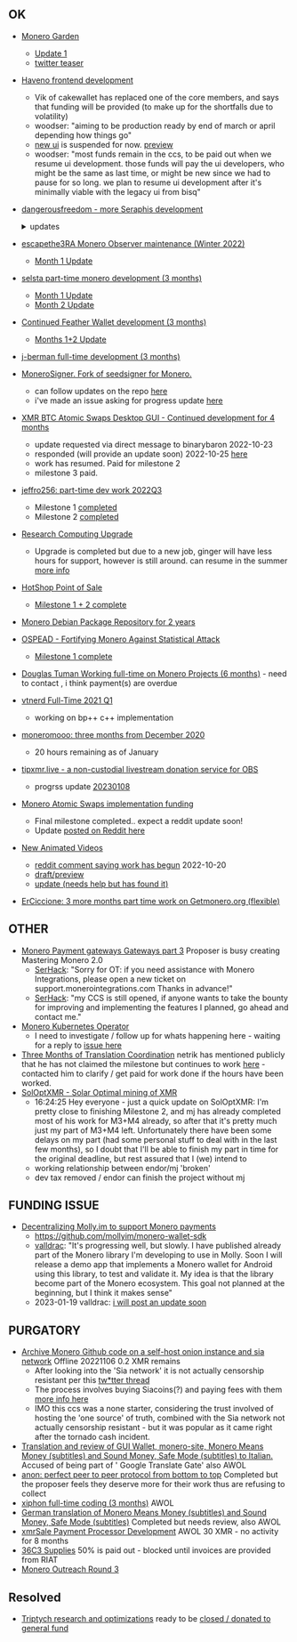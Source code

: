## OK
- [Monero Garden](https://repo.getmonero.org/monero-project/ccs-proposals/-/merge_requests/346)
    - [Update 1](https://libera.monerologs.net/monero-community/20230114#c188855)
    - [twitter teaser](https://nitter.cz/anhdres/status/1616520453513674755)
- [Haveno frontend development](https://ccs.getmonero.org/proposals/haveno-frontend.html)     
    - Vik of cakewallet has replaced one of the core members, and says that funding will be provided (to make up for the shortfalls due to volatility)
    - woodser: "aiming to be production ready by end of march or april depending how things go"
    - [new ui](https://github.com/haveno-dex/haveno-ui) is suspended for now. [preview](https://www.loom.com/share/7f056688d71f4afea9ff92aab4736584)
    - woodser: "most funds remain in the ccs, to be paid out when we resume ui development. those funds will pay the ui developers, who might be the same as last time, or might be new since we had to pause for so long. we plan to resume ui development after it's minimally viable with the legacy ui from bisq"
- [dangerousfreedom - more Seraphis development](https://ccs.getmonero.org/proposals/dangerousfreedom-Seraphis-audit-and-wallet.html)    
    <details> <summary> updates </summary>
    
    - [10-06-22 17:05:58](https://github.com/monero-project/meta/issues/739#issuecomment-1270463283) <dangerousfreedom> First of all thank you very much for your donations! I will do my best to deliver a high quality job as proposed. This week I have been investigating the grootle proofs in seraphis. I have been trying to make a parallel implementation of it in order to better understand how it works, to correct some possible flaws (if I find any) and to facilitate the work of someone else who is going to audit before going to production
    - [10-12-2022 17:05:03](https://github.com/monero-project/meta/issues/740#issuecomment-1276549475) <dangerousfreedom> Hello. I'm still going on through all the math equations in Seraphis and working on the audits framework.
    - [10-19-2022 17:06:32](https://github.com/monero-project/meta/issues/743#issuecomment-1284379262) <dangerousfreedom> I'm working on my understanding of wallet2 and simplewallet and trying to create some logical reasoning of what is going on there.
    - [11-02-2022 17:07:43](https://github.com/monero-project/meta/issues/748#issuecomment-1301026349) <dangerousfreedom> me: organizing the wallet tiers and the work that should be done to initiate a wallet in legacy and jamtis standards.
    - [11-09-2022 17:05:24](https://github.com/monero-project/meta/issues/750#issuecomment-1309172744) <dangerousfreedom> I'm working on opening a jamtis/seraphis wallet compatible with the wallet2. Maybe I will have something to present next week.
    - [11-23-2022 17:00:13](https://libera.ems.host/_matrix/media/v3/download/libera.chat/ff9f9e2f3a12a791227ab1c48a8169162e0898f5)
    - [11-28-2022](https://github.com/monero-project/meta/issues/758#issuecomment-1329594860) <dangerousfreedom> rbrunner7[m]: Now that he did some preliminary studies I will try to implement using the constant that he specified (and understand the numbers he got for the security of the checksum).
    - [12-05-2022](https://github.com/monero-project/meta/issues/762#issuecomment-1338007193)<dangerousfreedom> rbrunner7[m]: This week I looked at the checksum algo and implemented the BCH code as specified by Tevador in his Python snippet (https://github.com/DangerousFreedom1984/seraphis_lib/blob/simple_prototype/src/seraphis/jamtis_account.cpp#L186) so if we reach a consensus about the address tag (which I dont have an opinion now) then we should be good for generating the addresses. I have also been looking at the transaction proofs and should write something (to Koe) by the weekend.
    - first draft - security proofs for seraphis [here](https://github.com/seraphis-migration/wallet3/issues/42)
    - Wrote a draft for all knowledge proofs like Koe suggested (https://github.com/DangerousFreedom1984/seraphis_lib/commit/22f78913b7dc2c588a88daf9865c358046cf0562). 
    - Basically we are exposing the enotes directly instead of creating Schnorr proofs as I suggested initially for the basic proofs. I still need to polish, write more comments and double-check with more unit_tests but I believe it is getting closer to the end, I will wait for Koe's comments and directions and will try to finish this week.
    - I'm looking again at the functions to load/save a wallet and I believe I will have a better prototype to discuss the nomenclature and the general schemes for starting the wallet soon (hopefully by next week).
    - I finished the first version of the knowledge proofs and made a PR to Koe. I believe I have all the proofs working with a basic unit_test for each. There are still clean-ups and more tests to add and also some extra work for the legacy and serialization but I guess that the core is building up nicely (https://github.com/UkoeHB/monero/pull/5/files)
    - I will focus back again on the wallet and I will probably have a simple demonstrator to show by next week (so we can better discuss the next tasks and the directions we want to go for some points).
    
    </details>
- [escapethe3RA Monero Observer maintenance (Winter 2022)](https://repo.getmonero.org/monero-project/ccs-proposals/-/merge_requests/363) 
    - [Month 1 Update](https://repo.getmonero.org/monero-project/ccs-proposals/-/merge_requests/363#note_20261)
- [selsta part-time monero development (3 months)](https://ccs.getmonero.org/proposals/selsta-7.html)   
    - [Month 1 Update](https://repo.getmonero.org/monero-project/ccs-proposals/-/merge_requests/354#note_19807)
    - [Month 2 Update](https://repo.getmonero.org/monero-project/ccs-proposals/-/merge_requests/354#note_20338)
- [Continued Feather Wallet development (3 months)](https://ccs.getmonero.org/proposals/tobtoht-feather-dev-2022-1.html)   
    - [Months 1+2 Update](https://repo.getmonero.org/monero-project/ccs-proposals/-/merge_requests/332#note_20307)
- [j-berman full-time development (3 months)](https://ccs.getmonero.org/proposals/j-berman-3months-full-time-4.html)    
- [MoneroSigner. Fork of seedsigner for Monero.](https://ccs.getmonero.org/proposals/MoneroSigner.html) 
    - can follow updates on the repo [here](https://github.com/Monero-HackerIndustrial)  
    - i've made an issue asking for progress update [here](https://github.com/Monero-HackerIndustrial/PortableMoneroQR/issues/1)
- [XMR BTC Atomic Swaps Desktop GUI - Continued development for 4 months](https://ccs.getmonero.org/proposals/unstoppableswap-gui-2.html)  
  - update requested via direct message to binarybaron 2022-10-23  
  - responded (will provide an update soon) 2022-10-25 [here](https://repo.getmonero.org/monero-project/ccs-proposals/-/merge_requests/321#note_19187)
  - work has resumed. Paid for milestone 2
  - milestone 3 paid.
- [jeffro256: part-time dev work 2022Q3](https://ccs.getmonero.org/proposals/jeffro256-part-time-2022-q3.html)    
    - Milestone 1 [completed](https://repo.getmonero.org/monero-project/ccs-proposals/-/merge_requests/319#note_18761)
    - Milestone 2 [completed](https://repo.getmonero.org/monero-project/ccs-proposals/-/merge_requests/319#note_19590)
- [Research Computing Upgrade](https://ccs.getmonero.org/proposals/gingeropolous_zenith_storage.html) 
    - Upgrade is completed but due to a new job, ginger will have less hours for support, however is still around. can resume in the summer [more info](https://repo.getmonero.org/monero-project/ccs-proposals/-/merge_requests/317#note_19434)
- [HotShop Point of Sale](https://ccs.getmonero.org/proposals/cryptogrampy-hotshop-dev.html)  
    - [Milestone 1 + 2 complete](https://repo.getmonero.org/monero-project/ccs-proposals/-/merge_requests/307#note_16613)
- [Monero Debian Package Repository for 2 years](https://ccs.getmonero.org/proposals/adrelanos-debian-package.html)    
- [OSPEAD - Fortifying Monero Against Statistical Attack](https://ccs.getmonero.org/proposals/Rucknium-OSPEAD-Fortifying-Monero-Against-Statistical-Attack.html)    
    - [Milestone 1 complete](https://repo.getmonero.org/monero-project/ccs-proposals/-/merge_requests/255#note_18750)
- [Douglas Tuman Working full-time on Monero Projects (6 months)](https://ccs.getmonero.org/proposals/DTuman_6months_full-time_on_monero-projects.html) - need to contact , i think payment(s) are overdue       
- [vtnerd Full-Time 2021 Q1](https://ccs.getmonero.org/proposals/vtnerd-2021-q1.html)    
    - working on bp++ c++ implementation
- [moneromooo: three months from December 2020](https://ccs.getmonero.org/proposals/mooo-2020-12.html)  
    - 20 hours remaining as of January
- [tipxmr.live - a non-custodial livestream donation service for OBS](https://ccs.getmonero.org/proposals/tipxmr.live.html)    
    - progrss update [20230108](https://repo.getmonero.org/monero-project/ccs-proposals/-/merge_requests/174#note_20298)
- [Monero Atomic Swaps implementation funding](https://ccs.getmonero.org/proposals/h4sh3d-atomic-swap-implementation.html) 
    - Final milestone completed.. expect a reddit update soon!
    - Update [posted on Reddit here](https://www.reddit.com/r/Monero/comments/10dp1mw/farcaster_atomic_swap_node_gui_mvp_release/)
- [New Animated Videos](https://ccs.getmonero.org/proposals/savandra-videos-for-monero.html)   
    - [reddit comment saying work has begun](https://www.reddit.com/r/Monero/comments/xgqfdd/monero_youtube_channel_video_about_p2pool/) 2022-10-20
    - [draft/preview](https://repo.getmonero.org/monero-project/ccs-proposals/-/merge_requests/308#note_20234)
    - [update (needs help but has found it)](https://www.reddit.com/r/Monero/comments/10e7pvv/new_monero_animated_videos_update/)
- [ErCiccione: 3 more months part time work on Getmonero.org (flexible)](https://ccs.getmonero.org/proposals/erciccione-website7.html) 

## OTHER
- [Monero Payment gateways Gateways part 3](https://ccs.getmonero.org/proposals/serhack-monero-integrations-part-3.html) Proposer is busy creating Mastering Monero 2.0 
    - [SerHack](https://libera.monerologs.net/monero-community/20230114#c188855): "Sorry for OT: if you need assistance with Monero Integrations, please open a new ticket on support.monerointegrations.com Thanks in advance!"
    - [SerHack](https://libera.monerologs.net/monero-community/20230114#c188862): "my CCS is still opened, if anyone wants to take the bounty for improving and implementing the features I planned, go ahead and contact me."
- [Monero Kubernetes Operator](https://ccs.getmonero.org/proposals/utxobr-monero-k8s-operator.html)    
    - I need to investigate / follow up for whats happening here - waiting for a reply to [issue here](https://github.com/cirocosta/monero-operator/issues/19)
- [Three Months of Translation Coordination](https://ccs.getmonero.org/proposals/netrik-translation-coordination-2.html) netrik has mentioned publicly that he has not claimed the milestone but continues to work [here](https://www.reddit.com/r/Monero/comments/x7bmzq/comment/io3c6wp/?utm_source=share&utm_medium=web2x&context=3) - contacted him to clarify / get paid for work done if the hours have been worked.
- [SolOptXMR - Solar Optimal mining of XMR](https://ccs.getmonero.org/proposals/soloptxmr-mj-endor-2022.html) 
    - 16:24:25 <merope> Hey everyone - just a quick update on SolOptXMR: I'm pretty close to finishing Milestone 2,
and mj has already completed most of his work for M3+M4 already, so after that it's pretty much just my part
of M3+M4 left. Unfortunately there have been some delays on my part (had some personal stuff to deal with in
the last few months), so I doubt that I'll be able to finish my part in time for the original deadline, but
rest assured that I (we) intend to
    - working relationship between endor/mj 'broken'
    - dev tax removed / endor can finish the project without mj
## FUNDING ISSUE
- [Decentralizing Molly.im to support Monero payments](https://ccs.getmonero.org/proposals/vd-molly-payments-stage1.html)  
    - https://github.com/mollyim/monero-wallet-sdk
    - [valldrac](https://libera.monerologs.net/monero-community/20221202#c171460): "It's progressing well, but slowly. I have published already part of the Monero library I'm developing to use in Molly. Soon I will release a demo app that implements a Monero wallet for Android using this library, to test and validate it. My idea is that the library become part of the Monero ecosystem. This goal not planned at the beginning, but I think it makes sense"
    - 2023-01-19 valldrac: [i will post an update soon](https://libera.monerologs.net/monero-community/20230119#c191101)

## PURGATORY
- [Archive Monero Github code on a self-host onion instance and sia network](https://ccs.getmonero.org/proposals/Archive-monero-code-in-uncensorable-way.html) Offline 20221106 0.2 XMR remains
    - After looking into the 'Sia network' it is not actually censorship resistant per this [tw*tter thread](https://nitter.cz/davidvorick/status/1500342996998529026?lang=en)
    - The process involves buying Siacoins(?) and paying fees with them [more info here](https://docs.sia.tech/renting/how-to-rent-storage-on-sia) 
    - IMO this ccs was a none starter, considering the trust involved of hosting the 'one source' of truth, combined with the Sia network not actually censorship resistant - but it was popular as it came right after the tornado cash incident.
- [Translation and review of GUI Wallet, monero-site, Monero Means Money (subtitles) and Sound Money, Safe Mode (subtitles) to Italian.](https://repo.getmonero.org/monero-project/ccs-proposals/-/merge_requests/186) Accused of being part of ' Google Translate Gate' also AWOL    
- [anon: perfect peer to peer protocol from bottom to top](https://ccs.getmonero.org/proposals/anon-perfect-peer-to-peer-protocol.html) Completed but the proposer feels they deserve more for their work thus are refusing to collect    
- [xiphon full-time coding (3 months)](https://ccs.getmonero.org/proposals/xiphon-7.html) AWOL      
- [German translation of Monero Means Money (subtitles) and Sound Money, Safe Mode (subtitles)](https://ccs.getmonero.org/proposals/wobole-german-translation-subtitles.html) Completed but needs review, also AWOL    
- [xmrSale Payment Processor Development](https://ccs.getmonero.org/proposals/xmrsale-2021.html) AWOL  30 XMR - no activity for 8 months      
- [36C3 Supplies](https://ccs.getmonero.org/proposals/36c3.html) 50% is paid out - blocked until invoices are provided from RIAT    
- [Monero Outreach Round 3](https://ccs.getmonero.org/proposals/xmrhaelan-monero-outreach-round-3.html)  

## Resolved
- [Triptych research and optimizations](https://ccs.getmonero.org/proposals/cypherstack-sarang-triptych-research.html) ready to be [closed / donated to general fund](https://libera.monerologs.net/monero-community/20221007#c150566)
